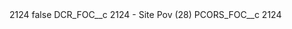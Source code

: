 <?xml version="1.0" encoding="UTF-8"?>
<CustomMetadata xmlns="http://soap.sforce.com/2006/04/metadata" xmlns:xsi="http://www.w3.org/2001/XMLSchema-instance" xmlns:xsd="http://www.w3.org/2001/XMLSchema">
    <label>2124</label>
    <protected>false</protected>
    <values>
        <field>DCR_FOC__c</field>
        <value xsi:type="xsd:string">2124 - Site Pov (28)</value>
    </values>
    <values>
        <field>PCORS_FOC__c</field>
        <value xsi:type="xsd:string">2124</value>
    </values>
</CustomMetadata>
